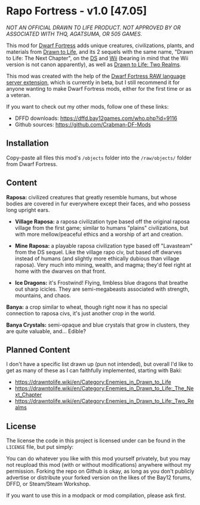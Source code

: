 # Rapo Fortress - v1.0 [47.05]

_NOT AN OFFICIAL DRAWN TO LIFE PRODUCT. NOT APPROVED BY OR ASSOCIATED WITH THQ, AGATSUMA, OR 505 GAMES._

This mod for [Dwarf Fortress][Dwarf_Fortress] adds unique creatures, civilizations, plants, and materials from [Drawn to Life][DTL], and its 2 sequels with the same name, "Drawn to Life: The Next Chapter", on the [DS][DS] and [Wii][Wii] (bearing in mind that the Wii version is not canon apparently), as well as [Drawn to Life: Two Realms][2R].

This mod was created with the help of the [Dwarf Fortress RAW language server extension][LS], which is currently in beta, but I still recommend it for anyone wanting to make Dwarf Fortress mods, either for the first time or as a veteran.

If you want to check out my other mods, follow one of these links:
- DFFD downloads: https://dffd.bay12games.com/who.php?id=9116
- Github sources: https://github.com/Crabman-DF-Mods

## Installation

Copy-paste all files this mod's `/objects` folder into the `/raw/objects/` folder from Dwarf Fortress.

## Content

__Raposa:__ civilized creatures that greatly resemble humans, but whose bodies are covered in fur everywhere except their faces, and who possess long upright ears.

- __Village Raposa:__ a raposa civilization type based off the original raposa village from the first game; similar to humans "plains" civilizations, but with more mellow/peaceful ethics and a worship of art and creation.

- __Mine Raposa:__ a playable raposa civilization type based off "Lavasteam" from the DS sequel. Like the village rapo civ, but based off dwarves instead of humans (and slightly more ethically dubious than village raposa). Very much into mining, wealth, and magma; they'd feel right at home with the dwarves on that front.

- __Ice Dragons:__ it's Frostwind! Flying, limbless blue dragons that breathe out sharp icicles. They are semi-megabeasts associated with strength, mountains, and chaos.

__Banya:__ a crop similar to wheat, though right now it has no special connection to raposa civs, it's just another crop in the world.

__Banya Crystals:__ semi-opaque and blue crystals that grow in clusters, they are quite valuable, and... Edible?

## Planned Content

I don't have a specific list drawn up (pun not intended), but overall I'd like to get as many of these as I can faithfully implemented, starting with Baki:
- https://drawntolife.wiki/en/Category:Enemies_in_Drawn_to_Life
- https://drawntolife.wiki/en/Category:Enemies_in_Drawn_to_Life:_The_Next_Chapter
- https://drawntolife.wiki/en/Category:Enemies_in_Drawn_to_Life:_Two_Realms

## License

The license the code in this project is licensed under can be found in the `LICENSE` file, but put simply:

You can do whatever you like with this mod yourself privately, but you may not reupload this mod (with or without modifications) anywhere without my permission. Forking the repo on Github is okay, as long as you don't publicly advertise or distribute your forked version on the likes of the Bay12 forums, DFFD, or Steam/Steam Workshop.

If you want to use this in a modpack or mod compilation, please ask first.

<!--Links-->
[LS]: https://gitlab.com/df-modding-tools/df-raw-language-server
[Dwarf_Fortress]: https://bay12games.com/dwarves
[DTL]: https://en.wikipedia.org/wiki/Drawn_to_Life
[DS]: https://en.wikipedia.org/wiki/Drawn_to_Life:_The_Next_Chapter_(Nintendo_DS_video_game)
[Wii]: https://en.wikipedia.org/wiki/Drawn_to_Life:_The_Next_Chapter_(Wii_video_game)
[2R]: https://store.steampowered.com/app/1378070/Drawn_to_Life_Two_Realms/